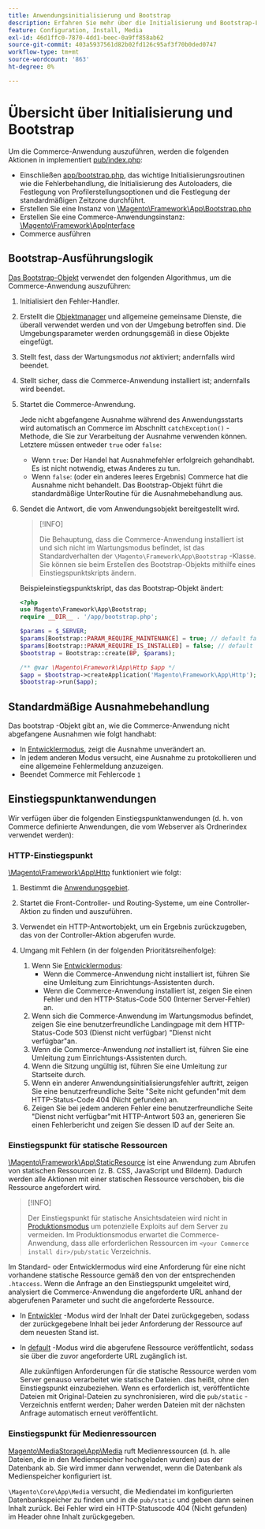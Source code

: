 ```yaml
---
title: Anwendungsinitialisierung und Bootstrap
description: Erfahren Sie mehr über die Initialisierung und Bootstrap-Logik für die Commerce-Anwendung.
feature: Configuration, Install, Media
exl-id: 46d1ffc0-7870-4dd1-beec-0a9ff858ab62
source-git-commit: 403a5937561d82b02fd126c95af3f70b0ded0747
workflow-type: tm+mt
source-wordcount: '863'
ht-degree: 0%

---
```


# Übersicht über Initialisierung und Bootstrap

Um die Commerce-Anwendung auszuführen, werden die folgenden Aktionen in implementiert [pub/index.php][index]:

- Einschließen [app/bootstrap.php][bootinitial], das wichtige Initialisierungsroutinen wie die Fehlerbehandlung, die Initialisierung des Autoloaders, die Festlegung von Profilerstellungsoptionen und die Festlegung der standardmäßigen Zeitzone durchführt.
- Erstellen Sie eine Instanz von [\Magento\Framework\App\Bootstrap.php][bootstrap] <!-- It requires initialization parameters to be specified in constructor. Normally, the $_SERVER super-global variable is supposed to be passed there. -->
- Erstellen Sie eine Commerce-Anwendungsinstanz: [\Magento\Framework\AppInterface][app-face]
- Commerce ausführen

## Bootstrap-Ausführungslogik

[Das Bootstrap-Objekt][bootinitial] verwendet den folgenden Algorithmus, um die Commerce-Anwendung auszuführen:

1. Initialisiert den Fehler-Handler.
1. Erstellt die [Objektmanager][object] und allgemeine gemeinsame Dienste, die überall verwendet werden und von der Umgebung betroffen sind. Die Umgebungsparameter werden ordnungsgemäß in diese Objekte eingefügt.
1. Stellt fest, dass der Wartungsmodus _not_ aktiviert; andernfalls wird beendet.
1. Stellt sicher, dass die Commerce-Anwendung installiert ist; andernfalls wird beendet.
1. Startet die Commerce-Anwendung.

   Jede nicht abgefangene Ausnahme während des Anwendungsstarts wird automatisch an Commerce im Abschnitt `catchException()` -Methode, die Sie zur Verarbeitung der Ausnahme verwenden können. Letztere müssen entweder `true` oder `false`:

   - Wenn `true`: Der Handel hat Ausnahmefehler erfolgreich gehandhabt. Es ist nicht notwendig, etwas Anderes zu tun.
   - Wenn `false`: (oder ein anderes leeres Ergebnis) Commerce hat die Ausnahme nicht behandelt. Das Bootstrap-Objekt führt die standardmäßige UnterRoutine für die Ausnahmebehandlung aus.

1. Sendet die Antwort, die vom Anwendungsobjekt bereitgestellt wird.

   >[!INFO]
   >
   >Die Behauptung, dass die Commerce-Anwendung installiert ist und sich nicht im Wartungsmodus befindet, ist das Standardverhalten der `\Magento\Framework\App\Bootstrap` -Klasse. Sie können sie beim Erstellen des Bootstrap-Objekts mithilfe eines Einstiegspunktskripts ändern.

   Beispieleinstiegspunktskript, das das Bootstrap-Objekt ändert:

   ```php
   <?php
   use Magento\Framework\App\Bootstrap;
   require __DIR__ . '/app/bootstrap.php';
   
   $params = $_SERVER;
   $params[Bootstrap::PARAM_REQUIRE_MAINTENANCE] = true; // default false
   $params[Bootstrap::PARAM_REQUIRE_IS_INSTALLED] = false; // default true
   $bootstrap = Bootstrap::create(BP, $params);
   
   /** @var \Magento\Framework\App\Http $app */
   $app = $bootstrap->createApplication('Magento\Framework\App\Http');
   $bootstrap->run($app);
   ```

## Standardmäßige Ausnahmebehandlung

Das bootstrap -Objekt gibt an, wie die Commerce-Anwendung nicht abgefangene Ausnahmen wie folgt handhabt:

- In [Entwicklermodus](../bootstrap/application-modes.md#developer-mode), zeigt die Ausnahme unverändert an.
- In jedem anderen Modus versucht, eine Ausnahme zu protokollieren und eine allgemeine Fehlermeldung anzuzeigen.
- Beendet Commerce mit Fehlercode `1`

## Einstiegspunktanwendungen

Wir verfügen über die folgenden Einstiegspunktanwendungen (d. h. von Commerce definierte Anwendungen, die vom Webserver als Ordnerindex verwendet werden):

### HTTP-Einstiegspunkt

[\Magento\Framework\App\Http][http] funktioniert wie folgt:

1. Bestimmt die [Anwendungsgebiet](https://developer.adobe.com/commerce/php/architecture/modules/areas/).
1. Startet die Front-Controller- und Routing-Systeme, um eine Controller-Aktion zu finden und auszuführen.
1. Verwendet ein HTTP-Antwortobjekt, um ein Ergebnis zurückzugeben, das von der Controller-Aktion abgerufen wurde.
1. Umgang mit Fehlern (in der folgenden Prioritätsreihenfolge):

   1. Wenn Sie [Entwicklermodus](../bootstrap/application-modes.md#developer-mode):
      - Wenn die Commerce-Anwendung nicht installiert ist, führen Sie eine Umleitung zum Einrichtungs-Assistenten durch.
      - Wenn die Commerce-Anwendung installiert ist, zeigen Sie einen Fehler und den HTTP-Status-Code 500 (Interner Server-Fehler) an.
   1. Wenn sich die Commerce-Anwendung im Wartungsmodus befindet, zeigen Sie eine benutzerfreundliche Landingpage mit dem HTTP-Status-Code 503 (Dienst nicht verfügbar) &quot;Dienst nicht verfügbar&quot;an.
   1. Wenn die Commerce-Anwendung _not_ installiert ist, führen Sie eine Umleitung zum Einrichtungs-Assistenten durch.
   1. Wenn die Sitzung ungültig ist, führen Sie eine Umleitung zur Startseite durch.
   1. Wenn ein anderer Anwendungsinitialisierungsfehler auftritt, zeigen Sie eine benutzerfreundliche Seite &quot;Seite nicht gefunden&quot;mit dem HTTP-Status-Code 404 (Nicht gefunden) an.
   1. Zeigen Sie bei jedem anderen Fehler eine benutzerfreundliche Seite &quot;Dienst nicht verfügbar&quot;mit HTTP-Antwort 503 an, generieren Sie einen Fehlerbericht und zeigen Sie dessen ID auf der Seite an.

### Einstiegspunkt für statische Ressourcen

[\Magento\Framework\App\StaticResource][static-resource] ist eine Anwendung zum Abrufen von statischen Ressourcen (z. B. CSS, JavaScript und Bildern). Dadurch werden alle Aktionen mit einer statischen Ressource verschoben, bis die Ressource angefordert wird.

>[!INFO]
>
>Der Einstiegspunkt für statische Ansichtsdateien wird nicht in [Produktionsmodus](application-modes.md#production-mode) um potenzielle Exploits auf dem Server zu vermeiden. Im Produktionsmodus erwartet die Commerce-Anwendung, dass alle erforderlichen Ressourcen im `<your Commerce install dir>/pub/static` Verzeichnis.

Im Standard- oder Entwicklermodus wird eine Anforderung für eine nicht vorhandene statische Ressource gemäß den von der entsprechenden `.htaccess`.
Wenn die Anfrage an den Einstiegspunkt umgeleitet wird, analysiert die Commerce-Anwendung die angeforderte URL anhand der abgerufenen Parameter und sucht die angeforderte Ressource.

- In [Entwickler](application-modes.md#developer-mode) -Modus wird der Inhalt der Datei zurückgegeben, sodass der zurückgegebene Inhalt bei jeder Anforderung der Ressource auf dem neuesten Stand ist.
- In [default](application-modes.md#default-mode) -Modus wird die abgerufene Ressource veröffentlicht, sodass sie über die zuvor angeforderte URL zugänglich ist.

   Alle zukünftigen Anforderungen für die statische Ressource werden vom Server genauso verarbeitet wie statische Dateien. das heißt, ohne den Einstiegspunkt einzubeziehen. Wenn es erforderlich ist, veröffentlichte Dateien mit Original-Dateien zu synchronisieren, wird die `pub/static` -Verzeichnis entfernt werden; Daher werden Dateien mit der nächsten Anfrage automatisch erneut veröffentlicht.

### Einstiegspunkt für Medienressourcen

[Magento\MediaStorage\App\Media][media] ruft Medienressourcen (d. h. alle Dateien, die in den Medienspeicher hochgeladen wurden) aus der Datenbank ab. Sie wird immer dann verwendet, wenn die Datenbank als Medienspeicher konfiguriert ist.

`\Magento\Core\App\Media` versucht, die Mediendatei im konfigurierten Datenbankspeicher zu finden und in die `pub/static` und geben dann seinen Inhalt zurück. Bei Fehler wird ein HTTP-Statuscode 404 (Nicht gefunden) im Header ohne Inhalt zurückgegeben.

<!-- Link Definitions -->

[app-face]: https://github.com/magento/magento2/tree/2.4/lib/internal/Magento/Framework/AppInterface.php
[bootinitial]: https://github.com/magento/magento2/tree/2.4/app/bootstrap.php
[bootstrap]: https://github.com/magento/magento2/tree/2.4/lib/internal/Magento/Framework/App/Bootstrap.php
[http]: https://github.com/magento/magento2/tree/2.4/lib/internal/Magento/Framework/App/Http
[index]: https://github.com/magento/magento2/tree/2.4/pub/index.php
[media]: https://github.com/magento/magento2/tree/2.4/app/code/Magento/MediaStorage/App/Media.php
[object]: https://github.com/magento/magento2/tree/2.4/lib/internal/Magento/Framework/ObjectManager
[static-resource]: https://github.com/magento/magento2/tree/2.4/lib/internal/Magento/Framework/App/StaticResource.php
